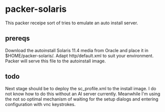 # packer-solaris
This packer receipe sort of tries to emulate an auto install server.

## prereqs
Download the autoinstall Solaris 11.4 media from Oracle and place it in $HOME/packer-solaris/. Adapt http/default.xml to suit your environment. Packer will serve this file to the autoinstall image.

## todo
Next stage should be to deploy the sc_profile.xml to the install image. I do not know how to do this without an AI server currently. Meanwhile I'm using the not so optimal mechanism of waiting for the setup dialogs and entering configuration with vnc keystrokes.
